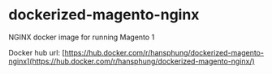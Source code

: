 # dockerized-magento-nginx
NGINX docker image for running Magento 1

Docker hub url: [https://hub.docker.com/r/hansphung/dockerized-magento-nginx](https://hub.docker.com/r/hansphung/dockerized-magento-nginx/)
